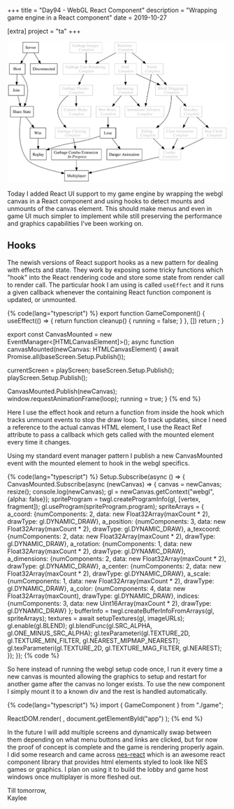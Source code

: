 +++
title = "Day94 - WebGL React Component"
description = "Wrapping game engine in a React component"
date = 2019-10-27

[extra]
project = "ta"
+++

![Todo](./todo.svg)

Today I added React UI support to my game engine by wrapping the webgl canvas in a React component and using hooks to
detect mounts and unmounts of the canvas element. This should make menus and even in game UI much simpler to implement
while still preserving the performance and graphics capabilities I've been working on.

## Hooks

The newish versions of React support hooks as a new pattern for dealing with effects and state. They work by exposing
some tricky functions which "hook" into the React rendering code and store some state from render call to render call.
The particular hook I am using is called `useEffect` and it runs a given callback whenever the containing React function
component is updated, or unmounted.

{% code(lang="typescript") %}
export function GameComponent() {
  useEffect(() => {
    return function cleanup() {
      running = false;
    }
  }, [])
  return <canvas ref={canvasMounted} touch-action="none" />;
}

export const CanvasMounted = new EventManager<[HTMLCanvasElement]>();
async function canvasMounted(newCanvas: HTMLCanvasElement) {
  await Promise.all(baseScreen.Setup.Publish());

  currentScreen = playScreen;
  baseScreen.Setup.Publish();
  playScreen.Setup.Publish();

  CanvasMounted.Publish(newCanvas);
  window.requestAnimationFrame(loop);
  running = true;
}
{% end %}

Here I use the effect hook and return a function from inside the hook which tracks unmount events to stop the draw loop.
To track updates, since I need a reference to the actual canvas HTML element, I use the React Ref attribute to pass a
callback which gets called with the mounted element every time it changes.

Using my standard event manager pattern I publish a new CanvasMounted event with the mounted element to hook in the
webgl specifics.

{% code(lang="typescript") %}
Setup.Subscribe(async () => {
  CanvasMounted.Subscribe(async (newCanvas) => {
    canvas = newCanvas;
    resize();
    console.log(newCanvas);
    gl = newCanvas.getContext("webgl", {alpha: false});
    spriteProgram = twgl.createProgramInfo(gl, [vertex, fragment]);
    gl.useProgram(spriteProgram.program);
    spriteArrays = {
      a_coord: {numComponents: 2, data: new Float32Array(maxCount * 2), drawType: gl.DYNAMIC_DRAW},
      a_position: {numComponents: 3, data: new Float32Array(maxCount * 2), drawType: gl.DYNAMIC_DRAW},
      a_texcoord: {numComponents: 2, data: new Float32Array(maxCount * 2), drawType: gl.DYNAMIC_DRAW},
      a_rotation: {numComponents: 1, data: new Float32Array(maxCount * 2), drawType: gl.DYNAMIC_DRAW},
      a_dimensions: {numComponents: 2, data: new Float32Array(maxCount * 2), drawType: gl.DYNAMIC_DRAW},
      a_center: {numComponents: 2, data: new Float32Array(maxCount * 2), drawType: gl.DYNAMIC_DRAW},
      a_scale: {numComponents: 1, data: new Float32Array(maxCount * 2), drawType: gl.DYNAMIC_DRAW},
      a_color: {numComponents: 4, data: new Float32Array(maxCount), drawType: gl.DYNAMIC_DRAW},
      indices: {numComponents: 3, data: new Uint16Array(maxCount * 2), drawType: gl.DYNAMIC_DRAW}
    };
    bufferInfo = twgl.createBufferInfoFromArrays(gl, spriteArrays);
    textures = await setupTextures(gl, imageURLs);
    gl.enable(gl.BLEND);
    gl.blendFunc(gl.SRC_ALPHA, gl.ONE_MINUS_SRC_ALPHA);
    gl.texParameteri(gl.TEXTURE_2D, gl.TEXTURE_MIN_FILTER, gl.NEAREST_MIPMAP_NEAREST);
    gl.texParameteri(gl.TEXTURE_2D, gl.TEXTURE_MAG_FILTER, gl.NEAREST);
  });
});
{% code %}

So here instead of running the webgl setup code once, I run it every time a new canvas is mounted allowing the graphics
to setup and restart for another game after the canvas no longer exists. To use the new component I simply mount it to 
a known div and the rest is handled automatically.

{% code(lang="typescript") %}
import { GameComponent } from "./game";

ReactDOM.render(
  <GameComponent />,
  document.getElementById("app")
);
{% end %}

In the future I will add multiple screens and dynamically swap between them depending on what menu buttons and links are
clicked, but for now the proof of concept is complete and the game is rendering properly again. I did some research and
came across [nes-react](https://github.com/bschulte/nes-react) which is an awesome react component library that provides
html elements styled to look like NES games or graphics. I plan on using it to build the lobby and game host windows
once multiplayer is more fleshed out.

Till tomorrow,  
Kaylee
